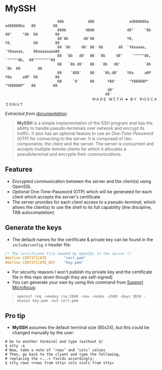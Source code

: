 # MySSH
```
                        88b           d88                ad88888ba    ad88888ba   88        88
                        888b         d888               d8"     "8b  d8"     "8b  88        88
                        88`8b       d8'88               Y8,          Y8,          88        88
                        88 `8b     d8' 88  8b       d8  `Y8aaaaa,    `Y8aaaaa,    88aaaaaaaa88
                        88  `8b   d8'  88  `8b     d8'    `"""""8b,    `"""""8b,  88""""""""88
                        88   `8b d8'   88   `8b   d8'           `8b          `8b  88        88
                        88    `888'    88    `8b,d8'    Y8a     a8P  Y8a     a8P  88        88
                        88     `8'     88      Y88'      "Y88888P"    "Y88888P"   88        88
                                               d8'                                            
                                              d8'                                             
                                        ＭＡＤＥ ＷＩＴＨ ❤️ ＢＹ ＲＯＳＣＡ ＩＯＮＵＴ
```

*Extracted from [documentation](https://github.com/reloadedd/Faculty/tree/master/0x2-the_struggle/Computer-Networks/MySSH/documentation.pdf):*

> **MySSH** is a simple implementation of the SSH program and has the ability to handle pseudo-terminals over network and encrypt its traffic. It also has an 
> optional feature to use an *One-Time-Password (OTP)* for connecting to the server. It is composed of two components: the client and the server. The server is 
> concurrent and accepts multiple remote clients for which it allocates a pseudoterminal and encrypts their communications.

## Features
- Encrypted communication between the server and the client(s) using OpenSSL
- *Optional* One-Time-Password (OTP) which will be generated for each client which accepts the server's certificate
- The server provides for each client access to a *pseudo-terminal*, which allows the client(s) to use the shell to its full capability (line discipline, TAB 
autocompletion)

## Generate the keys
- The default names for the certificate & private key can be found in the `include/config.h` header file:
```c
/* The certificate file needed by OpenSSL in the server */
#define CERTIFICATE        "cert.pem"
#define CERTIFICATE_KEY    "key.pem"
```
- For security reasons I won't publish my private key and the certificate file in this repo (even though they are self-signed)
- You can generate your own by using this command from [Support Microfocus](https://support.microfocus.com/kb/doc.php?id=7013103):
> ```shell
> openssl req -newkey rsa:2048 -new -nodes -x509 -days 3650 -keyout key.pem -out cert.pem
> ```

## Pro tip
- **MySSH** assumes the default terminal size (80x24), but this could be changed manually by the user:
```shell
# Go to another terminal and type (without $)
$ stty -a
# Now, take a note of ’rows’ and ’cols’ values
# Then, go back to the client and type the following,
# replacing the <...> fields accordingly:
$ stty rows <rows from stty> cols <cols from stty>
```